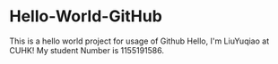 # Hello-World-GitHub
This is a hello world project for usage of Github
Hello, I'm LiuYuqiao at CUHK!
My student Number is 1155191586.

